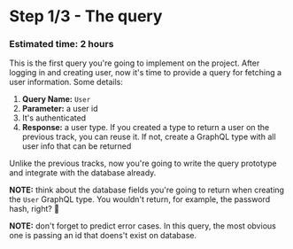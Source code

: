 # Step 1/3 - The query
### Estimated time: 2 hours

This is the first query you're going to implement on the project. After logging in and creating user, now it's time to provide a query for fetching a user information. Some details:

1. **Query Name:** `User`
1. **Parameter:** a user id
1. It's authenticated
1. **Response:** a user type. If you created a type to return a user on the previous track, you can reuse it. If not, create a GraphQL type with all user info that can be returned

Unlike the previous tracks, now you're going to write the query prototype and integrate with the database already.

**NOTE:** think about the database fields you're going to return when creating the `User` GraphQL type. You wouldn't return, for example, the password hash, right? 👀

**NOTE:** don't forget to predict error cases. In this query, the most obvious one is passing an id that doens't exist on database.
